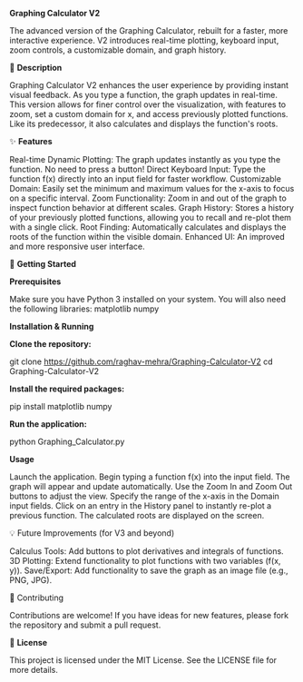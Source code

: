 ******Graphing Calculator V2******

The advanced version of the Graphing Calculator, rebuilt for a faster, more interactive experience. V2 introduces real-time plotting, keyboard input, zoom controls, a customizable domain, and graph history.

📝 **Description**

Graphing Calculator V2 enhances the user experience by providing instant visual feedback. As you type a function, the graph updates in real-time. This version allows for finer control over the visualization, with features to zoom, set a custom domain for x, and access previously plotted functions. Like its predecessor, it also calculates and displays the function's roots.

✨ **Features**

Real-time Dynamic Plotting: The graph updates instantly as you type the function. No need to press a button!
Direct Keyboard Input: Type the function f(x) directly into an input field for faster workflow.
Customizable Domain: Easily set the minimum and maximum values for the x-axis to focus on a specific interval.
Zoom Functionality: Zoom in and out of the graph to inspect function behavior at different scales.
Graph History: Stores a history of your previously plotted functions, allowing you to recall and re-plot them with a single click.
Root Finding: Automatically calculates and displays the roots of the function within the visible domain.
Enhanced UI: An improved and more responsive user interface.

🚀 **Getting Started**

**Prerequisites**

Make sure you have Python 3 installed on your system. You will also need the following libraries:
matplotlib
numpy

**Installation & Running**

**Clone the repository:**

git clone https://github.com/raghav-mehra/Graphing-Calculator-V2
cd Graphing-Calculator-V2


**Install the required packages:**

pip install matplotlib numpy


**Run the application:**

python Graphing_Calculator.py


**Usage**

Launch the application.
Begin typing a function f(x) into the input field. The graph will appear and update automatically.
Use the Zoom In and Zoom Out buttons to adjust the view.
Specify the range of the x-axis in the Domain input fields.
Click on an entry in the History panel to instantly re-plot a previous function.
The calculated roots are displayed on the screen.

💡 Future Improvements (for V3 and beyond)

Calculus Tools: Add buttons to plot derivatives and integrals of functions.
3D Plotting: Extend functionality to plot functions with two variables (f(x, y)).
Save/Export: Add functionality to save the graph as an image file (e.g., PNG, JPG).

🤝 Contributing

Contributions are welcome! If you have ideas for new features, please fork the repository and submit a pull request.

📄 **License**

This project is licensed under the MIT License. See the LICENSE file for more details.
